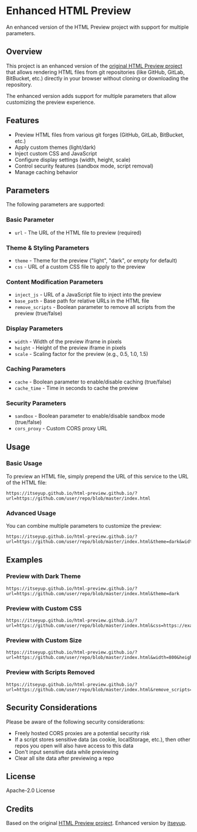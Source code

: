 # Enhanced HTML Preview

An enhanced version of the HTML Preview project with support for multiple parameters.

## Overview

This project is an enhanced version of the [original HTML Preview project](https://github.com/html-preview/html-preview.github.io) that allows rendering HTML files from git repositories (like GitHub, GitLab, BitBucket, etc.) directly in your browser without cloning or downloading the repository.

The enhanced version adds support for multiple parameters that allow customizing the preview experience.

## Features

- Preview HTML files from various git forges (GitHub, GitLab, BitBucket, etc.)
- Apply custom themes (light/dark)
- Inject custom CSS and JavaScript
- Configure display settings (width, height, scale)
- Control security features (sandbox mode, script removal)
- Manage caching behavior

## Parameters

The following parameters are supported:

### Basic Parameter

- `url` - The URL of the HTML file to preview (required)

### Theme & Styling Parameters

- `theme` - Theme for the preview ("light", "dark", or empty for default)
- `css` - URL of a custom CSS file to apply to the preview

### Content Modification Parameters

- `inject_js` - URL of a JavaScript file to inject into the preview
- `base_path` - Base path for relative URLs in the HTML file
- `remove_scripts` - Boolean parameter to remove all scripts from the preview (true/false)

### Display Parameters

- `width` - Width of the preview iframe in pixels
- `height` - Height of the preview iframe in pixels
- `scale` - Scaling factor for the preview (e.g., 0.5, 1.0, 1.5)

### Caching Parameters

- `cache` - Boolean parameter to enable/disable caching (true/false)
- `cache_time` - Time in seconds to cache the preview

### Security Parameters

- `sandbox` - Boolean parameter to enable/disable sandbox mode (true/false)
- `cors_proxy` - Custom CORS proxy URL

## Usage

### Basic Usage

To preview an HTML file, simply prepend the URL of this service to the URL of the HTML file:

```
https://itseyup.github.io/html-preview.github.io/?url=https://github.com/user/repo/blob/master/index.html
```

### Advanced Usage

You can combine multiple parameters to customize the preview:

```
https://itseyup.github.io/html-preview.github.io/?url=https://github.com/user/repo/blob/master/index.html&theme=dark&width=800&height=600&remove_scripts=true
```

## Examples

### Preview with Dark Theme

```
https://itseyup.github.io/html-preview.github.io/?url=https://github.com/user/repo/blob/master/index.html&theme=dark
```

### Preview with Custom CSS

```
https://itseyup.github.io/html-preview.github.io/?url=https://github.com/user/repo/blob/master/index.html&css=https://example.com/custom.css
```

### Preview with Custom Size

```
https://itseyup.github.io/html-preview.github.io/?url=https://github.com/user/repo/blob/master/index.html&width=800&height=600
```

### Preview with Scripts Removed

```
https://itseyup.github.io/html-preview.github.io/?url=https://github.com/user/repo/blob/master/index.html&remove_scripts=true
```

## Security Considerations

Please be aware of the following security considerations:

- Freely hosted CORS proxies are a potential security risk
- If a script stores sensitive data (as cookie, localStorage, etc.), then other repos you open will also have access to this data
- Don't input sensitive data while previewing
- Clear all site data after previewing a repo

## License

Apache-2.0 License

## Credits

Based on the original [HTML Preview project](https://github.com/html-preview/html-preview.github.io).
Enhanced version by [itseyup](https://github.com/itseyup).
